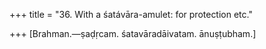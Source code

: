 +++
title = "36. With a śatávāra-amulet: for protection etc."

+++
[Brahman.—ṣaḍṛcam. śatavāradāivatam. ānuṣṭubham.]
